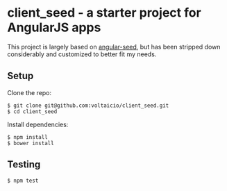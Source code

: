 # client_seed - a starter project for AngularJS apps

This project is largely based on
[angular-seed](https://github.com/angular/angular-seed/), but has been stripped
down considerably and customized to better fit my needs.

## Setup

Clone the repo:
```
$ git clone git@github.com:voltaicio/client_seed.git
$ cd client_seed
```

Install dependencies:
```
$ npm install
$ bower install
```

## Testing
```
$ npm test
```
